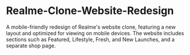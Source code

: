 # Realme-Clone-Website-Redesign
A mobile-friendly redesign of Realme's website clone, featuring a new layout and optimized for viewing on mobile devices. The website includes sections such as Featured, Lifestyle, Fresh, and New Launches, and a separate shop page.
